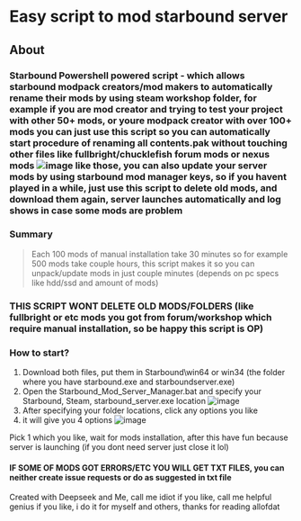 # Easy script to mod starbound server
## **About**
### **Starbound Powershell powered script** - which allows starbound modpack creators/mod makers to automatically rename their mods by using steam workshop folder, for example if you are mod creator and trying to test your project with other 50+ mods, or youre modpack creator with over 100+ mods you can just use this script so you can automatically start procedure of renaming all contents.pak without touching other files like fullbright/chucklefish forum mods or nexus mods ![image](https://github.com/user-attachments/assets/3bea975a-48db-4535-8180-cba0163adfd1) like those, you can also update your server mods by using starbound mod manager keys, so if you havent played in a while, just use this script to delete old mods, and download them again, server launches automatically and log shows in case some mods are problem

### Summary 

> Each 100 mods of manual installation take 30 minutes so for example 500 mods take couple hours, this script makes it so you can unpack/update mods in just couple minutes (depends on pc specs like hdd/ssd and amount of mods)


### THIS SCRIPT WONT DELETE OLD MODS/FOLDERS (like fullbright or etc mods you got from forum/workshop which require manual installation, so be happy this script is OP)

### How to start?
1. Download both files, put them in Starbound\win64 or win34 (the folder where you have starbound.exe and starboundserver.exe)
2. Open the Starbound_Mod_Server_Manager.bat and specify your Starbound, Steam, starbound_server.exe location
![image](https://github.com/user-attachments/assets/e7774a01-99d6-45b3-895a-10bc44f98cc7)
4. After specifying your folder locations, click any options you like
5. it will give you 4 options
![image](https://github.com/user-attachments/assets/0a27bb0b-9bba-4f97-974e-0c94aa207978)

Pick 1 which you like, wait for mods installation, after this have fun because server is launching (if you dont need server just close it lol)


#### IF SOME OF MODS GOT ERRORS/ETC YOU WILL GET TXT FILES, you can neither create issue requests or do as suggested in txt file 



Created with Deepseek and Me, call me idiot if you like, call me helpful genius if you like, i do it for myself and others, thanks for reading allofdat
